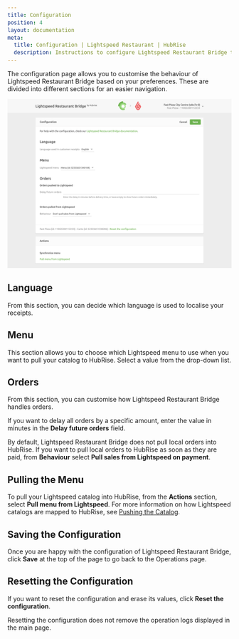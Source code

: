 ```yaml
---
title: Configuration
position: 4
layout: documentation
meta:
  title: Configuration | Lightspeed Restaurant | HubRise
  description: Instructions to configure Lightspeed Restaurant Bridge to work seamlessly with Lightspeed and other apps connected to HubRise. Configuration is simple.
---
```


The configuration page allows you to customise the behaviour of Lightspeed Restaurant Bridge based on your preferences.
These are divided into different sections for an easier navigation.

![Lightspeed Restaurant Bridge configuration page](../images/014-en-configuration-page.png)

## Language

From this section, you can decide which language is used to localise your receipts.

## Menu

This section allows you to choose which Lightspeed menu to use when you want to pull your catalog to HubRise.
Select a value from the drop-down list.

## Orders

From this section, you can customise how Lightspeed Restaurant Bridge handles orders.

If you want to delay all orders by a specific amount, enter the value in minutes in the **Delay future orders** field.

By default, Lightspeed Restaurant Bridge does not pull local orders into HubRise.
If you want to pull local orders to HubRise as soon as they are paid, from **Behaviour** select **Pull sales from Lightspeed on payment**.

## Pulling the Menu

To pull your Lightspeed catalog into HubRise, from the **Actions** section, select **Pull menu from Lightspeed**. For more information on how Lightspeed catalogs are mapped to HubRise, see [Pushing the Catalog](/apps/lightspeed-restaurant/pushing-catalog).


## Saving the Configuration

Once you are happy with the configuration of Lightspeed Restaurant Bridge, click **Save** at the top of the page to go back to the Operations page.

## Resetting the Configuration

If you want to reset the configuration and erase its values, click **Reset the configuration**.

Resetting the configuration does not remove the operation logs displayed in the main page.

